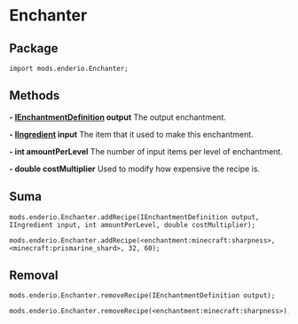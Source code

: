 # Enchanter

## Package

`import mods.enderio.Enchanter;`

## Methods

**- [IEnchantmentDefinition](/Vanilla/Enchantments/IEnchantmentDefinition/) output** The output enchantment.

**- [IIngredient](/Vanilla/Variable_Types/IIngredient/) input** The item that it used to make this enchantment.

**- int amountPerLevel** The number of input items per level of enchantment.

**- double costMultiplier** Used to modify how expensive the recipe is.

## Suma

```zenscript
mods.enderio.Enchanter.addRecipe(IEnchantmentDefinition output, IIngredient input, int amountPerLevel, double costMultiplier);

mods.enderio.Enchanter.addRecipe(<enchantment:minecraft:sharpness>, <minecraft:prismarine_shard>, 32, 60);
```

## Removal

```zenscript
mods.enderio.Enchanter.removeRecipe(IEnchantmentDefinition output);

mods.enderio.Enchanter.removeRecipe(<enchantment:minecraft:sharpness>);
```